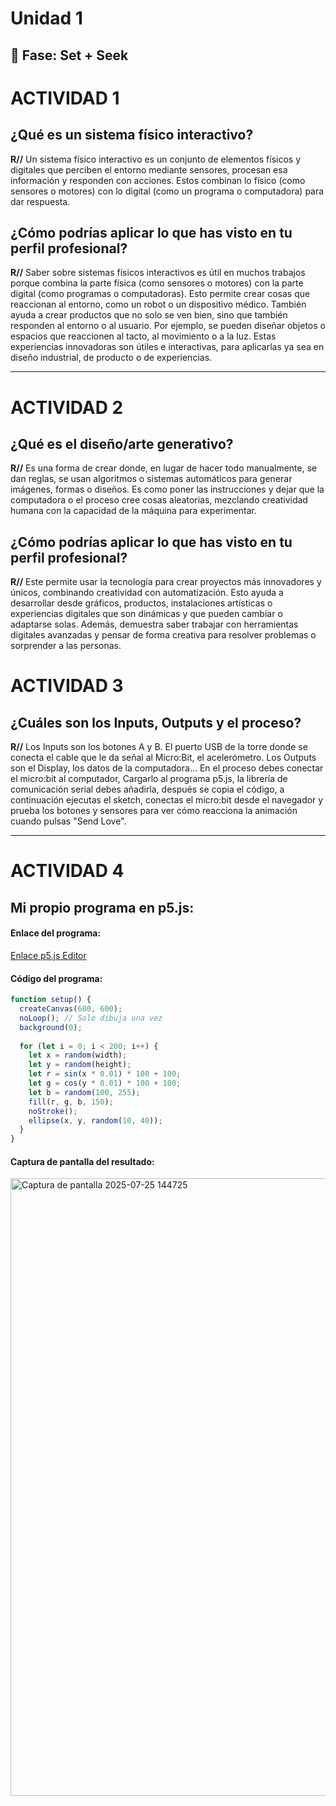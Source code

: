 # Unidad 1

## 🔎 Fase: Set + Seek

# ACTIVIDAD 1

## ¿Qué es un sistema físico interactivo?

**R//** Un sistema físico interactivo es un conjunto de elementos físicos y digitales que perciben el entorno mediante sensores, procesan esa información y responden con acciones. Estos combinan lo físico (como sensores o motores) con lo digital (como un programa o computadora) para dar respuesta.

## ¿Cómo podrías aplicar lo que has visto en tu perfil profesional?

**R//** Saber sobre sistemas físicos interactivos es útil en muchos trabajos porque combina la parte física (como sensores o motores) con la parte digital (como programas o computadoras). Esto permite crear cosas que reaccionan al entorno, como un robot o un dispositivo médico. También ayuda a crear productos que no solo se ven bien, sino que también responden al entorno o al usuario. Por ejemplo, se pueden diseñar objetos o espacios que reaccionen al tacto, al movimiento o a la luz. Estas experiencias innovadoras son útiles e interactivas, para aplicarlas ya sea en diseño industrial, de producto o de experiencias.

---

# ACTIVIDAD 2

## ¿Qué es el diseño/arte generativo?

**R//** Es una forma de crear donde, en lugar de hacer todo manualmente, se dan reglas, se usan algoritmos o sistemas automáticos para generar imágenes, formas o diseños. Es como poner las instrucciones y dejar que la computadora o el proceso cree cosas aleatorias, mezclando creatividad humana con la capacidad de la máquina para experimentar.

## ¿Cómo podrías aplicar lo que has visto en tu perfil profesional?

**R//** Este permite usar la tecnología para crear proyectos más innovadores y únicos, combinando creatividad con automatización. Esto ayuda a desarrollar desde gráficos, productos, instalaciones artísticas o experiencias digitales que son dinámicas y que pueden cambiar o adaptarse solas. Además, demuestra saber trabajar con herramientas digitales avanzadas y pensar de forma creativa para resolver problemas o sorprender a las personas.

# ACTIVIDAD 3

## ¿Cuáles son los Inputs, Outputs y el proceso?

**R//** Los Inputs son los botones A y B. El puerto USB de la torre donde se conecta el cable que le da señal al Micro:Bit, el acelerómetro. Los Outputs son el Display, los datos de la computadora...
En el proceso debes conectar el micro:bit al computador, Cargarlo al programa p5.js, la librería de comunicación serial debes añadirla, después se copia el código, a continuación ejecutas el sketch, conectas el micro:bit desde el navegador y prueba los botones y sensores para ver cómo reacciona la animación cuando pulsas "Send Love".

---

# ACTIVIDAD 4

## Mi propio programa en p5.js:

#### Enlace del programa:
[Enlace p5.js Editor](https://editor.p5js.org/HOYOS123/sketches/YGns7BqpX)

#### Código del programa:
```javascript
function setup() {
  createCanvas(600, 600);
  noLoop(); // Solo dibuja una vez
  background(0);
  
  for (let i = 0; i < 200; i++) {
    let x = random(width);
    let y = random(height);
    let r = sin(x * 0.01) * 100 + 100;
    let g = cos(y * 0.01) * 100 + 100;
    let b = random(100, 255);
    fill(r, g, b, 150);
    noStroke();
    ellipse(x, y, random(10, 40));
  }
}
```

#### Captura de pantalla del resultado:
<img width="1919" height="988" alt="Captura de pantalla 2025-07-25 144725" src="https://github.com/user-attachments/assets/d35e4f8c-b25e-4caa-ae90-584193891be4" />

